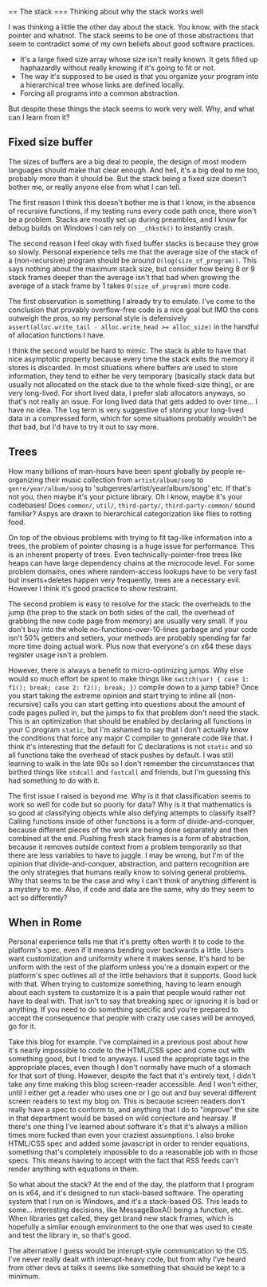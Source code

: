 == The stack
=== Thinking about why the stack works well

I was thinking a little the other day about the stack. You know, with the stack pointer and whatnot. The stack seems to be one of those abstractions that seem to contradict some of my own beliefs about good software practices.

- It's a large fixed size array whose size isn't really known. It gets filled up haphazardly without really knowing if it's going to fit or not.
- The way it's supposed to be used is that you organize your program into a hierarchical tree whose links are defined locally.
- Forcing all programs into a common abstraction.

But despite these things the stack seems to work very well. Why, and what can I learn from it?

## Fixed size buffer

The sizes of buffers are a big deal to people, the design of most modern languages should make that clear enough. And hell, it's a big deal to me too, probably more than it should be. But the stack being a fixed size doesn't bother me, or really anyone else from what I can tell.

The first reason I think this doesn't bother me is that I know, in the absence of recursive functions, if my testing runs every code path once, there won't be a problem. Stacks are mostly set up during preambles, and I know for debug builds on Windows I can rely on `__chkstk()` to instantly crash. 

The second reason I feel okay with fixed buffer stacks is because they grow so slowly. Personal experience tells me that the average size of the stack of a (non-recursive) program should be around `O(log(size_of_program))`. This says nothing about the maximum stack size, but consider how being 8 or 9 stack frames deeper than the average isn't that bad when growing the average of a stack frame by 1 takes `O(size_of_program)` more code.

The first observation is something I already try to emulate. I've come to the conclusion that provably overflow-free code is a nice goal but IMO the cons outweigh the pros, so my personal style is defensively `assert(alloc.write_tail - alloc.write_head >= alloc_size)` in the handful of allocation functions I have.

I think the second would be hard to mimic. The stack is able to have that nice asymptotic property because every time the stack exits the memory it stores is discarded. In most situations where buffers are used to store information, they tend to either be very temporary (basically stack data but usually not allocated on the stack due to the whole fixed-size thing), or are very long-lived. For short lived data, I prefer slab allocators anyways, so that's not really an issue. For long lived data that gets added to over time... I have no idea. The `log` term is very suggestive of storing your long-lived data in a compressed form, which for some situations probably wouldn't be *that* bad, but I'd have to try it out to say more.

## Trees

How many billions of man-hours have been spent globally by people re-organizing their music collection from `artist/album/song` to `genre/year/album/song` to 'subgenres/artist/year/album/song' etc. If that's not you, then maybe it's your picture library. Oh I know, maybe it's your codebases! Does `common/`, `util/`, `third-party/`, `third-party-common/` sound familiar? Aspys are drawn to hierarchical categorization like flies to rotting food.

On top of the obvious problems with trying to fit tag-like information into a trees, the problem of pointer chasing is a huge issue for performance. This is an inherent property of trees. Even technically-pointer-free trees like heaps can have large dependency chains at the microcode level. For some problem domains, ones where random-access lookups have to be very fast but inserts+deletes happen very frequently, trees are a necessary evil. However I think it's good practice to show restraint.

The second problem is easy to resolve for the stack: the overheads to the jump (the prep to the stack on both sides of the call, the overhead of grabbing the new code page from memory) are usually very small. If you don't buy into the whole no-functions-over-10-lines garbage and your code isn't 50% getters and setters, your methods are probably spending far far more time doing actual work. Plus now that everyone's on x64 these days register usage isn't a problem.

However, there is always a benefit to micro-optimizing jumps. Why else would so much effort be spent to make things like `switch(var) { case 1: f1(); break; case 2: f2(); break; })` compile down to a jump table? Once you start taking the extreme opinion and start trying to inline all (non-recursive) calls you can start getting into questions about the amount of code pages pulled in, but the jumps to fix that problem don't need the stack. This is an optimization that should be enabled by declaring all functions in your C program `static`, but I'm ashamed to say that I don't actually know the conditions that force any major C compiler to generate code like that. I think it's interesting that the default for C declarations is not `static` and so all functions take the overhead of stack pushes by default. I was still learning to walk in the late 90s so I don't remember the circumstances that birthed things like `stdcall` and `fastcall` and friends, but I'm guessing this had something to do with it.

The first issue I raised is beyond me. Why is it that classification seems to work so well for code but so poorly for data? Why is it that mathematics is so good at classifying objects while also defying attempts to classify itself? Calling functions inside of other functions is a form of divide-and-conquer, because different pieces of the work are being done separately and then combined at the end. Pushing fresh stack frames is a form of abstraction, because it removes outside context from a problem temporarily so that there are less variables to have to juggle. I may be wrong, but I'm of the opinion that divide-and-conquer, abstraction, and pattern recognition are the only strategies that humans really know to solving general problems. Why that seems to be the case and why I can't think of anything different is a mystery to me. Also, if code and data are the same, why do they seem to act so differently?

## When in Rome

Personal experience tells me that it's pretty often worth it to code to the platform's spec, even if it means bending over backwards a little. Users want customization and uniformity where it makes sense. It's hard to be uniform with the rest of the platform unless you're a domain expert or the platform's spec outlines all of the little behaviors that it supports. Good luck with that. When trying to customize something, having to learn enough about each system to customize it is a pain that people would rather not have to deal with. That isn't to say that breaking spec or ignoring it is bad or anything. If you need to do something specific and you're prepared to accept the consequence that people with crazy use cases will be annoyed, go for it.

Take this blog for example. I've complained in a previous post about how it's nearly impossible to code to the HTML/CSS spec and come out with something good, but I tried to anyways. I used the appropriate tags in the appropriate places, even though I don't normally have much of a stomach for that sort of thing. However, despite the fact that it's entirely text, I didn't take any time making this blog screen-reader accessible. And I won't either, until I either get a reader who uses one or I go out and buy several different screen readers to test my blog on. This is because screen readers don't really have a spec to conform to, and anything that I do to "improve" the site in that department would be based on wild conjecture and hearsay. If there's one thing I've learned about software it's that it's always a million times more fucked than even your craziest assumptions. I also broke HTML/CSS spec and added some javascript in order to render equations, something that's completely impossible to do a reasonable job with in those specs. This means having to accept with the fact that RSS feeds can't render anything with equations in them.

So what about the stack? At the end of the day, the platform that I program on is x64, and it's designed to run stack-based software. The operating system that I run on is Windows, and it's a stack-based OS. This leads to some... interesting decisions, like MessageBoxA() being a function, etc. When libraries get called, they get brand new stack frames, which is hopefully a similar enough environment to the one that was used to create and test the library in, so that's good.

The alternative I guess would be interupt-style communication to the OS. I've never really dealt with interupt-heavy code, but from why I've heard from other devs at talks it seems like something that should be kept to a minimum.